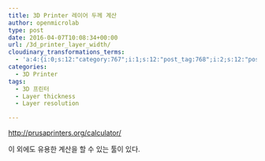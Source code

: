 ```yaml
---
title: 3D Printer 레이어 두께 계산
author: openmicrolab
type: post
date: 2016-04-07T10:08:34+00:00
url: /3d_printer_layer_width/
cloudinary_transformations_terms:
  - 'a:4:{i:0;s:12:"category:767";i:1;s:12:"post_tag:768";i:2;s:12:"post_tag:964";i:3;s:12:"post_tag:965";}'
categories:
  - 3D Printer
tags:
  - 3D 프린터
  - Layer thickness
  - Layer resolution

---
```

<a href="http://prusaprinters.org/calculator/" target="_blank" rel="noopener">http://prusaprinters.org/calculator/</a>

이 외에도 유용한 계산을 할 수 있는 툴이 있다.